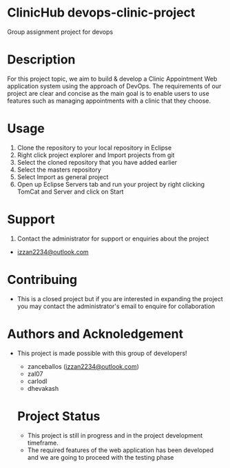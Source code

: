 # ClinicHub devops-clinic-project
Group assignment project for devops

# Description 
For this project topic, we aim to build & develop a Clinic Appointment Web application system using the approach of DevOps. The requirements of our project are clear and concise as the main goal is to enable users to use features such as managing appointments with a clinic that they choose.

# Usage
1. Clone the repository to your local repository in Eclipse
2. Right click project explorer and Import projects from git
3. Select the cloned repository that you have added earlier
4. Select the masters repository
5. Select Import as general project
6. Open up Eclipse Servers tab and run your project by right clicking TomCat and Server and click on Start

# Support
1. Contact the administrator for support or enquiries about the project
- izzan2234@outlook.com

# Contribuing 
- This is a closed project but if you are interested in expanding the project you may contact the administrator's email to enquire for collaboration

# Authors and Acknoledgement
- This project is made possible with this group of developers!
  - zanceballos (izzan2234@outlook.com)
  - zal07 
  - carlodl
  - dhevakash
  
  # Project Status
  - This project is still in progress and in the project development timeframe.
  - The required features of the web application has been developed and we are going to proceed with the testing phase 
